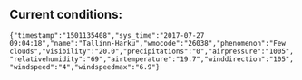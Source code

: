 ## Current conditions: 
 ``` {"timestamp":"1501135408","sys_time":"2017-07-27 09:04:18","name":"Tallinn-Harku","wmocode":"26038","phenomenon":"Few clouds","visibility":"20.0","precipitations":"0","airpressure":"1005","relativehumidity":"69","airtemperature":"19.7","winddirection":"105","windspeed":"4","windspeedmax":"6.9"} ```
